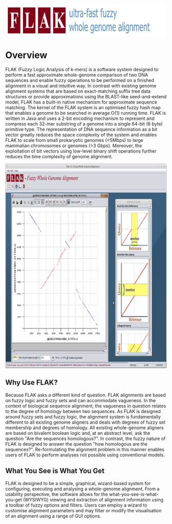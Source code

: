 <img src="images/logo.png" alt="Flak 1.0 - Ultra-fast Fuzzy Whole-genome Alignment" width="800" height="100" border="0"/>

<h1>Overview</h1>
FLAK (Fuzzy Logic Analysis of k-mers) is a software system designed to perform a fast approximate whole-genome comparison of two DNA sequences and enable fuzzy operations to be performed on a finished alignment in a visual and intuitive way. In contrast with existing genome alignment systems that are based on exact-matching suffix tree data structures or provide approximations using the BLAST-like seed-and-extend model, FLAK has a built-in native mechanism for approximate sequence matching. The kernel of the FLAK system is an optimised fuzzy hash map that enables a genome to be searched in average O(1) running time. FLAK is written in Java and uses a 2-bit encoding mechanism to represent and compress each 32-mer substring of a genome into a single 64-bit (8 byte) primitive type. The representation of DNA sequence information as a bit vector greatly reduces the space complexity of the system and enables FLAK to scale from small prokaryotic genomes (<5Mbps) to large mammalian chromosomes or genomes (>3 Gbps). Moreover, the exploitation of bit vectors using low-level binary shift operations further reduces the time complexity of genome alignment.

<p/>
<img src="images/screen.png" width="800" height="639" border="0">
<p/>


<h2>Why Use FLAK?</h2>
Because FLAK asks a different kind of question. FLAK alignments are based on fuzzy logic and fuzzy sets and can accommodate vagueness. In the context of biological sequence alignment, the vagueness in question relates to the degree of homology between two sequences. As FLAK is designed around fuzzy sets and fuzzy logic, the alignment system is fundamentally different to all existing genome aligners and deals with degrees of fuzzy set membership and degrees of homology. All existing whole-genome aligners are based on bivalent boolean logic and, at an abstract level, ask the question "Are the sequences homologous?". In contrast, the fuzzy nature of FLAK is designed to answer the question "how homologous are the sequences?". Re-formulating the alignment problem in this manner enables users of FLAK to perform analyses not possible using conventional models.
 

<h2>What You See is What You Get</h2>
FLAK is designed to be a simple, graphical, wizard-based system for configuring, executing and analysing a whole-genome alignment. From a usability perspective, the software allows for the what-you-see-is-what-you-get (WYSIWYG) viewing and extraction of alignment information using a toolbar of fuzzy options and filters. Users can employ a wizard to customise alignment parameters and may filter or modify the visualisation of an alignment using a range of GUI options.


